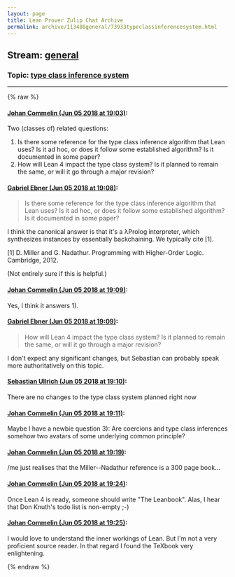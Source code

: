 ```yaml
---
layout: page
title: Lean Prover Zulip Chat Archive 
permalink: archive/113488general/73933typeclassinferencesystem.html
---
```


## Stream: [general](index.html)
### Topic: [type class inference system](73933typeclassinferencesystem.html)

---


{% raw %}
#### [ Johan Commelin (Jun 05 2018 at 19:03)](https://leanprover.zulipchat.com/#narrow/stream/113488-general/topic/type%20class%20inference%20system/near/127610700):
Two (classes of) related questions:
1) Is there some reference for the type class inference algorithm that Lean uses? Is it ad hoc, or does it follow some established algorithm? Is it documented in some paper?
2) How will Lean 4 impact the type class system? Is it planned to remain the same, or will it go through a major revision?

#### [ Gabriel Ebner (Jun 05 2018 at 19:08)](https://leanprover.zulipchat.com/#narrow/stream/113488-general/topic/type%20class%20inference%20system/near/127610978):
> Is there some reference for the type class inference algorithm that Lean uses? Is it ad hoc, or does it follow some established algorithm? Is it documented in some paper?

I think the canonical answer is that it's a λProlog interpreter, which synthesizes instances by essentially backchaining.  We typically cite [1].

[1] D. Miller and G. Nadathur. Programming with Higher-Order Logic. Cambridge, 2012.

(Not entirely sure if this is helpful.)

#### [ Johan Commelin (Jun 05 2018 at 19:09)](https://leanprover.zulipchat.com/#narrow/stream/113488-general/topic/type%20class%20inference%20system/near/127611007):
Yes, I think it answers 1).

#### [ Gabriel Ebner (Jun 05 2018 at 19:09)](https://leanprover.zulipchat.com/#narrow/stream/113488-general/topic/type%20class%20inference%20system/near/127611008):
> How will Lean 4 impact the type class system? Is it planned to remain the same, or will it go through a major revision?

I don't expect any significant changes, but Sebastian can probably speak more authoritatively on this topic.

#### [ Sebastian Ullrich (Jun 05 2018 at 19:10)](https://leanprover.zulipchat.com/#narrow/stream/113488-general/topic/type%20class%20inference%20system/near/127611083):
There are no changes to the type class system planned right now

#### [ Johan Commelin (Jun 05 2018 at 19:11)](https://leanprover.zulipchat.com/#narrow/stream/113488-general/topic/type%20class%20inference%20system/near/127611098):
Maybe I have a newbie question 3): Are coercions and type class inferences somehow two avatars of some underlying common principle?

#### [ Johan Commelin (Jun 05 2018 at 19:19)](https://leanprover.zulipchat.com/#narrow/stream/113488-general/topic/type%20class%20inference%20system/near/127611427):
/me just realises that the Miller--Nadathur reference is a 300 page book...

#### [ Johan Commelin (Jun 05 2018 at 19:24)](https://leanprover.zulipchat.com/#narrow/stream/113488-general/topic/type%20class%20inference%20system/near/127611656):
Once Lean 4 is ready, someone should write "The Leanbook". Alas, I hear that Don Knuth's todo list is non-empty ;-)

#### [ Johan Commelin (Jun 05 2018 at 19:25)](https://leanprover.zulipchat.com/#narrow/stream/113488-general/topic/type%20class%20inference%20system/near/127611690):
I would love to understand the inner workings of Lean. But I'm not a very proficient source reader. In that regard I found the TeXbook very enlightening.


{% endraw %}
